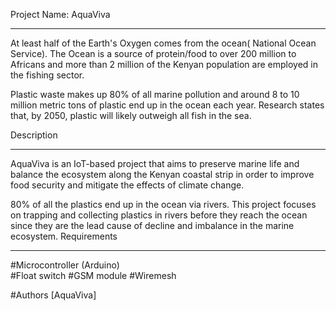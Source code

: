 
Project Name: AquaViva
_______________________

At least half of the Earth's Oxygen comes from the ocean( National Ocean Service).
The Ocean is a source of protein/food to over 200 million to Africans and more than 2 million of the Kenyan population are employed in the fishing sector.

Plastic waste makes up 80% of all marine pollution and around 8 to 10 million metric tons of plastic end up in the ocean each year. Research states that, by 2050, plastic will likely outweigh all fish in the sea. 

Description
___________

AquaViva is an IoT-based project that aims to preserve marine life and balance the ecosystem along the Kenyan coastal strip in order to improve food security and mitigate the effects of climate change.

80% of all the plastics end up in the ocean via rivers. This project focuses on trapping and collecting plastics in rivers before they reach the ocean
since they are the lead cause of decline and imbalance in the marine ecosystem.
Requirements
_____________

#Microcontroller (Arduino)  
 #Float switch
  #GSM module
   #Wiremesh

#Authors [AquaViva]

